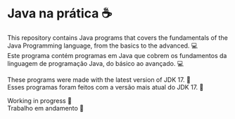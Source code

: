 # Java na prática :coffee:

This repository contains Java programs that covers the fundamentals of the Java Programming language, from the basics to the advanced. :computer:\
Este programa contém programas em Java que cobrem os fundamentos da linguagem de programação Java, do básico ao avançado. :computer:

These programs were made with the latest version of JDK 17. :floppy_disk:\
Esses programas foram feitos com a versão mais atual do JDK 17. :floppy_disk:

Working in progress :hammer:\
Trabalho em andamento :hammer:
